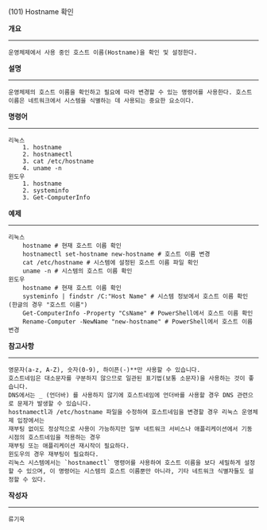 (101) Hostname 확인

**개요**
***
	운영체제에서 사용 중인 호스트 이름(Hostname)을 확인 및 설정한다.

**설명**
***
	운영체제의 호스트 이름을 확인하고 필요에 따라 변경할 수 있는 명령어를 사용한다. 호스트 이름은 네트워크에서 시스템을 식별하는 데 사용되는 중요한 요소이다.


**명령어**
***
	리눅스
        1. hostname
        2. hostnamectl
        3. cat /etc/hostname
        4. uname -n
    윈도우
        1. hostname
        2. systeminfo
        3. Get-ComputerInfo



**예제**
***
    리눅스
        hostname # 현재 호스트 이름 확인
        hostnamectl set-hostname new-hostname # 호스트 이름 변경
        cat /etc/hostname # 시스템에 설정된 호스트 이름 파일 확인
        uname -n # 시스템의 호스트 이름 확인
    윈도우
        hostname # 현재 호스트 이름 확인
        systeminfo | findstr /C:"Host Name" # 시스템 정보에서 호스트 이름 확인 (한글의 경우 "호스트 이름")
        Get-ComputerInfo -Property "CsName" # PowerShell에서 호스트 이름 확인
        Rename-Computer -NewName "new-hostname" # PowerShell에서 호스트 이름 변경


**참고사항**
***
    영문자(a-z, A-Z), 숫자(0-9), 하이픈(-)**만 사용할 수 있습니다.
    호스트네임은 대소문자를 구분하지 않으므로 일관된 표기법(보통 소문자)을 사용하는 것이 좋습니다.
    DNS에서는 _ (언더바) 를 사용하지 않기에 호스트네임에 언더바를 사용할 경우 DNS 관련으로 문제가 발생할 수 있습니다.
    hostnamectl과 /etc/hostname 파일을 수정하여 호스트네임을 변경할 경우 리눅스 운영체제 입장에서는 
    재부팅 없이도 정상적으로 사용이 가능하지만 일부 네트워크 서비스나 애플리케이션에서 기동 시점의 호스트네임을 적용하는 경우
    재부팅 또는 애플리케이션 재시작이 필요하다.
    윈도우의 경우 재부팅이 필요하다.
    리눅스 시스템에서는 `hostnamectl` 명령어를 사용하여 호스트 이름을 보다 세밀하게 설정할 수 있으며, 이 명령어는 시스템의 호스트 이름뿐만 아니라, 기타 네트워크 식별자들도 설정할 수 있다.

**작성자**
***
	류기욱
